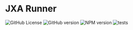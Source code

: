 # JXA Runner

![GitHub License](https://img.shields.io/github/license/targendaz2/jxa-runner)
![GitHub version](https://img.shields.io/github/package-json/v/targendaz2/jxa-runner?label=version)
![NPM version](https://img.shields.io/npm/v/jxa-runner)
![tests](https://github.com/targendaz2/jxa-runner/actions/workflows/test.yml/badge.svg)
